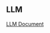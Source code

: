 ## LLM
[LLM Document](https://github.com/aishwaryanr/awesome-generative-ai-guide/blob/main/README.md/)
